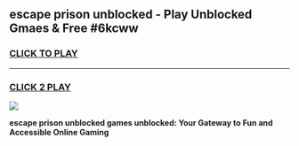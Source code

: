 
## escape prison unblocked - Play Unblocked Gmaes & Free #6kcww
<h3>
<a href="https://news.freeplayer.one?title=escape_prison_unblocked&ref=24F">CLICK TO PLAY</a></h3>
<hr>

<h3>
<a href="https://news.freeplayer.one?title=escape_prison_unblocked&ref=24F">CLICK 2 PLAY</a>
  
</h3>

<a href="https://news.freeplayer.one?title=escape_prison_unblocked&ref=24F/"><img src="https://clearcache.store/games.png"></a>


**escape prison unblocked games unblocked: Your Gateway to Fun and Accessible Online Gaming**
